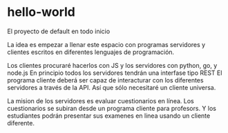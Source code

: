 # hello-world
El proyecto de default en todo inicio

La idea es empezar a llenar este espacio con programas servidores y clientes escritos en diferentes lenguajes de programación.

Los clientes procuraré hacerlos con JS y los servidores con python, go, y node.js
En principio todos los servidores tendrán una interfase tipo REST
El programa cliente deberá ser capaz de interacturar con los diferentes servidores a través de la API. Así que sólo necesitaré un cliente universa.

La mision de los servidores es evaluar cuestionarios en línea. Los cuestionarios se subiran desde un programa cliente para profesors. 
Y los estudiantes podrán presentar sus examenes en linea usando un cliente diferente.

